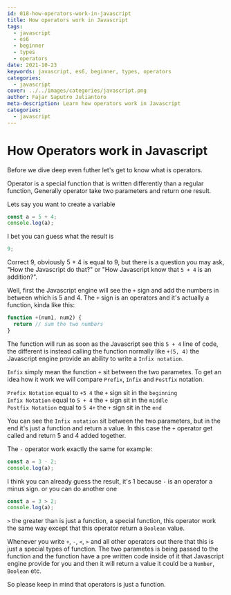 ```yaml
---
id: 018-how-operators-work-in-javascript
title: How operators work in Javascript
tags: 
  - javascript
  - es6
  - beginner
  - types
  - operators
date: 2021-10-23
keywords: javascript, es6, beginner, types, operators
categories:
  - javascript
cover: ../../images/categories/javascript.png
author: Fajar Saputro Juliantoro
meta-description: Learn how operators work in Javascript
categories:
  - javascript
---
```


# How Operators work in Javascript

Before we dive deep even futher let's get to know what is operators.

Operator is a special function that is written differently than a regular function, Generally operator take two parameters and return one result.

Lets say you want to create a variable

```js
const a = 5 + 4;
console.log(a);
```

I bet you can guess what the result is

```js
9;
```

Correct 9, obviously 5 + 4 is equal to 9, but there is a question you may ask, "How the Javascript do that?" or "How Javascript know that `5 + 4` is an addition?".

Well, first the Javascript engine will see the `+` sign and add the numbers in between which is 5 and 4. The `+` sign is an operators and it's actually a function, kinda like this:

```js
function +(num1, num2) {
  return // sum the two numbers
}
```

The function will run as soon as the Javascript see this `5 + 4` line of code, the different is instead calling the function normally like `+(5, 4)` the Javascript engine provide an ability to write a `Infix notation`.

`Infix` simply mean the function `+` sit between the two parametes. To get an idea how it work we will compare `Prefix`, `Infix` and `Postfix` notation.

`Prefix Notation` equal to `+5 4` the `+` sign sit in the `beginning` \
`Infix Notation` equal to `5 + 4` the `+` sign sit in the `middle` \
`Postfix Notation` equal to `5 4+` the `+` sign sit in the `end`

You can see the `Infix notation` sit between the two parameters, but in the end it's just a function and return a value.
In this case the `+` operator get called and return 5 and 4 added together.

The `-` operator work exactly the same for example:

```js
const a = 3 - 2;
console.log(a);
```

I think you can already guess the result, it's 1 because `-` is an operator a minus sign. or you can do another one

```js
const a = 3 > 2;
console.log(a);
```

`>` the greater than is just a function, a special function, this operator work the same way except that this operator return a `Boolean` value.

Whenever you write `+`, `-`, `<`, `>` and all other operators out there that this is just a special types of function. The two parametes is being passed to the function and the function have a pre written code inside of it that Javascript engine provide for you and then it will return a value it could be a `Number`, `Boolean` etc.

So please keep in mind that operators is just a function.
